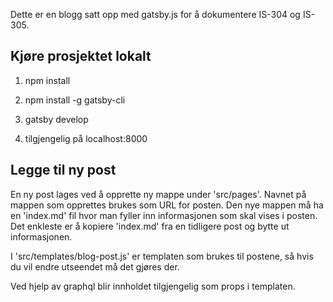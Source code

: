 Dette er en blogg satt opp med gatsby.js for å dokumentere IS-304 og IS-305.


<h2>Kjøre prosjektet lokalt</h2>

1. npm install

2. npm install -g gatsby-cli

3. gatsby develop

4. tilgjengelig på localhost:8000


<h2>Legge til ny post</h2>

En ny post lages ved å opprette ny mappe under 'src/pages'. Navnet på mappen som opprettes brukes som URL for posten. Den nye mappen må ha en 'index.md' fil hvor man fyller inn informasjonen som skal vises i posten. Det enkleste er å kopiere 'index.md' fra en tidligere post og bytte ut informasjonen.

I 'src/templates/blog-post.js' er templaten som brukes til postene, så hvis du vil endre utseendet må det gjøres der.

Ved hjelp av graphql blir innholdet tilgjengelig som props i templaten.

